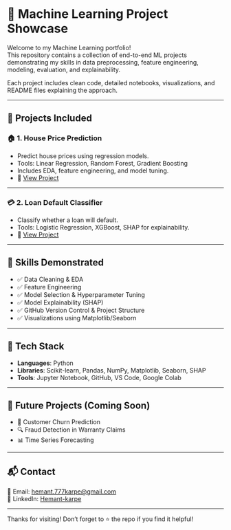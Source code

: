 # 🤖 Machine Learning Project Showcase

Welcome to my Machine Learning portfolio!  
This repository contains a collection of end-to-end ML projects demonstrating my skills in data preprocessing, feature engineering, modeling, evaluation, and explainability.

Each project includes clean code, detailed notebooks, visualizations, and README files explaining the approach.

---

## 📁 Projects Included

### 🏠 1. House Price Prediction
- Predict house prices using regression models.
- Tools: Linear Regression, Random Forest, Gradient Boosting
- Includes EDA, feature engineering, and model tuning.
- 📂 [View Project](./House%20Price%20Prediction)

---

### 💳 2. Loan Default Classifier
- Classify whether a loan will default.
- Tools: Logistic Regression, XGBoost, SHAP for explainability.
- 📂 [View Project](./LoanClassifier_ML)

---

## 🧠 Skills Demonstrated

- ✅ Data Cleaning & EDA
- ✅ Feature Engineering
- ✅ Model Selection & Hyperparameter Tuning
- ✅ Model Explainability (SHAP)
- ✅ GitHub Version Control & Project Structure
- ✅ Visualizations using Matplotlib/Seaborn

---

## 🔧 Tech Stack

- **Languages**: Python
- **Libraries**: Scikit-learn, Pandas, NumPy, Matplotlib, Seaborn, SHAP
- **Tools**: Jupyter Notebook, GitHub, VS Code, Google Colab

---

## 🌱 Future Projects (Coming Soon)

- 🧾 Customer Churn Prediction  
- 🔍 Fraud Detection in Warranty Claims  
- 📊 Time Series Forecasting  

---

## 📬 Contact

📧 Email: hemant.777karpe@gmail.com  
🔗 LinkedIn: [Hemant-karpe](https://www.linkedin.com/in/hemant-karpe )

---

Thanks for visiting! Don’t forget to ⭐️ the repo if you find it helpful!
